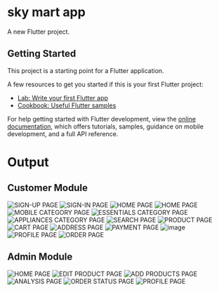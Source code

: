 # sky mart app

A new Flutter project.

## Getting Started

This project is a starting point for a Flutter application.

A few resources to get you started if this is your first Flutter project:

- [Lab: Write your first Flutter app](https://docs.flutter.dev/get-started/codelab)
- [Cookbook: Useful Flutter samples](https://docs.flutter.dev/cookbook)

For help getting started with Flutter development, view the
[online documentation](https://docs.flutter.dev/), which offers tutorials,
samples, guidance on mobile development, and a full API reference.

# Output
## Customer Module
![SIGN-UP PAGE](https://user-images.githubusercontent.com/62322340/202526698-cf84c1ea-860c-4800-a3ef-5af5a9a4849d.png)
![SIGN-IN PAGE](https://user-images.githubusercontent.com/62322340/202526969-539340fd-bd8c-4976-ae4a-8d5510823a2d.png)
![HOME PAGE](https://user-images.githubusercontent.com/62322340/202527397-ecf5b3d5-db78-4910-9380-956c747e9622.png)
![HOME PAGE](https://user-images.githubusercontent.com/62322340/202527492-20948657-b2a4-4580-818d-65b2d2a40fbc.png)
![MOBILE CATEGORY PAGE](https://user-images.githubusercontent.com/62322340/202527683-542ba6c9-1734-40e0-827b-a4e5701f2645.png)
![ESSENTIALS CATEGORY PAGE](https://user-images.githubusercontent.com/62322340/202527798-c33371a8-0816-4808-a362-133b67f761ea.png)
![APPLIANCES CATEGORY PAGE](https://user-images.githubusercontent.com/62322340/202527951-ad8ce169-706a-458c-be2d-ff622be6f4da.png)
![SEARCH PAGE](https://user-images.githubusercontent.com/62322340/202528018-1ddc9b52-9cf8-4333-afb7-a576238f4ef5.png)
![PRODUCT PAGE](https://user-images.githubusercontent.com/62322340/202528171-ea82abdc-e46f-48c4-ae63-43181fea45f8.png)
![CART PAGE](https://user-images.githubusercontent.com/62322340/202528320-6516fa83-e997-4372-b2ba-997acee77092.png)
![ADDRESS PAGE](https://user-images.githubusercontent.com/62322340/202528444-930c0bc6-e3a0-4ba3-9940-bdc544ad76df.png)
![PAYMENT PAGE](https://user-images.githubusercontent.com/62322340/202528676-bbb6e065-af0b-4f28-a7ca-0c8a7c747772.png)
![image](https://user-images.githubusercontent.com/62322340/202528877-451187db-7ba3-424c-8790-9086abdc1f89.png)
![PROFILE PAGE](https://user-images.githubusercontent.com/62322340/202528954-17b8f06c-7ab2-4e18-8edc-d29ed12639e9.png)
![ORDER PAGE](https://user-images.githubusercontent.com/62322340/202529074-1675e8d7-7b2c-406f-988d-90862ac42811.png)

## Admin Module
![HOME PAGE](https://user-images.githubusercontent.com/62322340/202529263-b4f34f64-fc06-4156-a06e-ce0fd699e754.png)
![EDIT PRODUCT PAGE](https://user-images.githubusercontent.com/62322340/202529364-a81ee4a5-c0d0-4751-ad83-9288ef0fb334.png)
![ADD PRODUCTS PAGE](https://user-images.githubusercontent.com/62322340/202529479-5542c45d-21aa-4d3b-8913-d69532e38313.png)
![ANALYSIS PAGE](https://user-images.githubusercontent.com/62322340/202529575-a7281fcb-80cf-4cd6-8b9a-d60425297f96.png)
![ORDER STATUS PAGE](https://user-images.githubusercontent.com/62322340/202529673-303aa295-88c3-44f5-b3b1-ac90d7de0f26.png)
![PROFILE PAGE](https://user-images.githubusercontent.com/62322340/202529762-a42fd4ac-7b98-4002-8cd3-04689da2181e.png)



















